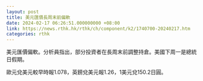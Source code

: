 ```yaml
---
layout: post
title: 美元匯價長周末前偏軟
date: 2024-02-17 06:26:51.000000000 +08:00
link: https://news.rthk.hk/rthk/ch/component/k2/1740700-20240217.htm
categories: rthk
---
```


美元匯價偏軟。分析員指出，部分投資者在長周末前調整持倉。美國下周一是總統日假期。

歐元兌美元較早時報1.078，英鎊兌美元報1.26，1美元兌150.2日圓。
